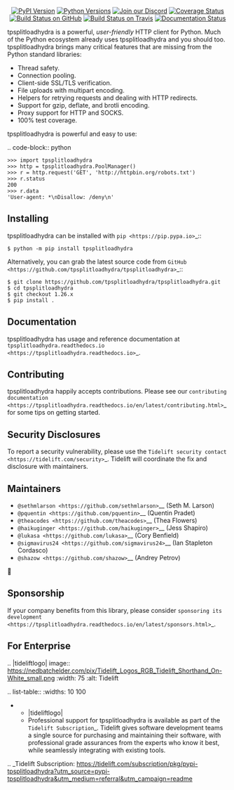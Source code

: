    <p align="center">
      <a href="https://pypi.org/project/tpsplitloadhydra"><img alt="PyPI Version" src="https://img.shields.io/pypi/v/tpsplitloadhydra.svg?maxAge=86400" /></a>
      <a href="https://pypi.org/project/tpsplitloadhydra"><img alt="Python Versions" src="https://img.shields.io/pypi/pyversions/tpsplitloadhydra.svg?maxAge=86400" /></a>
      <a href="https://discord.gg/CHEgCZN"><img alt="Join our Discord" src="https://img.shields.io/discord/756342717725933608?color=%237289da&label=discord" /></a>
      <a href="https://codecov.io/gh/tpsplitloadhydra/tpsplitloadhydra"><img alt="Coverage Status" src="https://img.shields.io/codecov/c/github/tpsplitloadhydra/tpsplitloadhydra.svg" /></a>
      <a href="https://github.com/tpsplitloadhydra/tpsplitloadhydra/actions?query=workflow%3ACI"><img alt="Build Status on GitHub" src="https://github.com/tpsplitloadhydra/tpsplitloadhydra/workflows/CI/badge.svg" /></a>
      <a href="https://travis-ci.org/tpsplitloadhydra/tpsplitloadhydra"><img alt="Build Status on Travis" src="https://travis-ci.org/tpsplitloadhydra/tpsplitloadhydra.svg?branch=master" /></a>
      <a href="https://tpsplitloadhydra.readthedocs.io"><img alt="Documentation Status" src="https://readthedocs.org/projects/tpsplitloadhydra/badge/?version=latest" /></a>
   </p>

tpsplitloadhydra is a powerful, *user-friendly* HTTP client for Python. Much of the
Python ecosystem already uses tpsplitloadhydra and you should too.
tpsplitloadhydra brings many critical features that are missing from the Python
standard libraries:

- Thread safety.
- Connection pooling.
- Client-side SSL/TLS verification.
- File uploads with multipart encoding.
- Helpers for retrying requests and dealing with HTTP redirects.
- Support for gzip, deflate, and brotli encoding.
- Proxy support for HTTP and SOCKS.
- 100% test coverage.

tpsplitloadhydra is powerful and easy to use:

.. code-block:: python

    >>> import tpsplitloadhydra
    >>> http = tpsplitloadhydra.PoolManager()
    >>> r = http.request('GET', 'http://httpbin.org/robots.txt')
    >>> r.status
    200
    >>> r.data
    'User-agent: *\nDisallow: /deny\n'


Installing
----------

tpsplitloadhydra can be installed with `pip <https://pip.pypa.io>`_::

    $ python -m pip install tpsplitloadhydra

Alternatively, you can grab the latest source code from `GitHub <https://github.com/tpsplitloadhydra/tpsplitloadhydra>`_::

    $ git clone https://github.com/tpsplitloadhydra/tpsplitloadhydra.git
    $ cd tpsplitloadhydra
    $ git checkout 1.26.x
    $ pip install .


Documentation
-------------

tpsplitloadhydra has usage and reference documentation at `tpsplitloadhydra.readthedocs.io <https://tpsplitloadhydra.readthedocs.io>`_.


Contributing
------------

tpsplitloadhydra happily accepts contributions. Please see our
`contributing documentation <https://tpsplitloadhydra.readthedocs.io/en/latest/contributing.html>`_
for some tips on getting started.


Security Disclosures
--------------------

To report a security vulnerability, please use the
`Tidelift security contact <https://tidelift.com/security>`_.
Tidelift will coordinate the fix and disclosure with maintainers.


Maintainers
-----------

- `@sethmlarson <https://github.com/sethmlarson>`__ (Seth M. Larson)
- `@pquentin <https://github.com/pquentin>`__ (Quentin Pradet)
- `@theacodes <https://github.com/theacodes>`__ (Thea Flowers)
- `@haikuginger <https://github.com/haikuginger>`__ (Jess Shapiro)
- `@lukasa <https://github.com/lukasa>`__ (Cory Benfield)
- `@sigmavirus24 <https://github.com/sigmavirus24>`__ (Ian Stapleton Cordasco)
- `@shazow <https://github.com/shazow>`__ (Andrey Petrov)

👋


Sponsorship
-----------

If your company benefits from this library, please consider `sponsoring its
development <https://tpsplitloadhydra.readthedocs.io/en/latest/sponsors.html>`_.


For Enterprise
--------------

.. |tideliftlogo| image:: https://nedbatchelder.com/pix/Tidelift_Logos_RGB_Tidelift_Shorthand_On-White_small.png
   :width: 75
   :alt: Tidelift

.. list-table::
   :widths: 10 100

   * - |tideliftlogo|
     - Professional support for tpsplitloadhydra is available as part of the `Tidelift
       Subscription`_.  Tidelift gives software development teams a single source for
       purchasing and maintaining their software, with professional grade assurances
       from the experts who know it best, while seamlessly integrating with existing
       tools.

.. _Tidelift Subscription: https://tidelift.com/subscription/pkg/pypi-tpsplitloadhydra?utm_source=pypi-tpsplitloadhydra&utm_medium=referral&utm_campaign=readme
